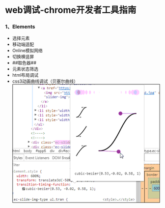 # web调试-chrome开发者工具指南
### 1、Elements
* 选择元素
* 移动端适配
* Online模拟网络
* 切换横竖屏
* ##取色器##
* 元素状态筛选
* html布局调试
* css3动画曲线调试（贝塞尔曲线）
![](https://github.com/liyayun713/FED/blob/master/images/css3-bezier.png)